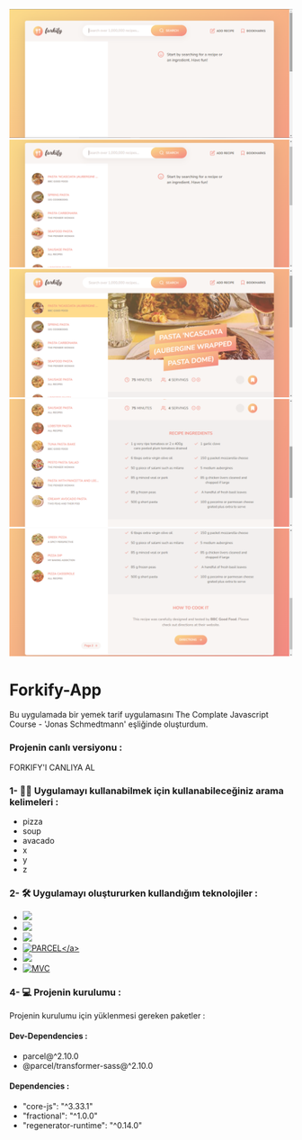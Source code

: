 ![Forkify-App](src/img/Forkify-App.png)
![Forkify-App](src/img/Forkify-Search.png)
![Forkify-App](src/img/Forkify-Recipe-Opened.png)
![Forkify-App](src/img/Forkify-Recipe-Ingredients.png)
![Forkify-App](src/img/Forkify-Pagination.png)
# Forkify-App
Bu uygulamada bir yemek tarif uygulamasını The Complate Javascript Course - 'Jonas Schmedtmann' eşliğinde  oluşturdum.

### Projenin canlı versiyonu :
  FORKIFY'I CANLIYA AL

###  1- 🙋‍♂️ Uygulamayı kullanabilmek için kullanabileceğiniz arama kelimeleri :
* pizza
* soup
* avacado
* x
* y
* z

### 2- 🛠 Uygulamayı oluştururken kullandığım teknolojiler :
* <img src="https://img.shields.io/badge/-JavaScript-black?style=flat&logo=javascript"/>
* <img src="https://img.shields.io/badge/-CSS3-1572B6?style=flat&logo=css3"/>
* <img src="https://img.shields.io/badge/-HTML5-E34F26?style=flat&logo=html5&logoColor=white">
* <a href="https://parceljs.org/">![PARCEL](https://img.shields.io/badge/-PARCEL-orange?style=flat&logo=parcel")</a>
* <a href="https://forkify-api.herokuapp.com/v2"><img src="https://img.shields.io/badge/FORKIFY-API-orange"></a>
* <a href="https://tr.wikipedia.org/wiki/Model-View-Controller">![MVC](https://img.shields.io/badge/-MVC-orange)</a>

### 4- 💻 Projenin kurulumu :
Projenin kurulumu için yüklenmesi gereken paketler :
#### Dev-Dependencies :
* parcel@^2.10.0
* @parcel/transformer-sass@^2.10.0
#### Dependencies :
* "core-js": "^3.33.1"
* "fractional": "^1.0.0"
* "regenerator-runtime": "^0.14.0"
